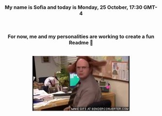 


<div align="center">
<h3 >My name is Sofia and today is Monday, 25 October, 17:30 GMT-4</h3><br>
<h3 >For now, me and my personalities are working to create a fun Readme 👋
</h3><br>
<img src='img/dwight.gif' alt='working...'/>
</div>
